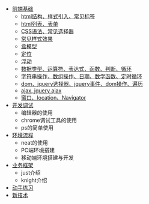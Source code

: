 * [前端基础](fe-base/index.md)
	* [html结构、样式引入、常见标签](fe-base/html1.md)
	* [html列表、表单](fe-base/html2.md)
	* [CSS语法、常见选择器](fe-base/css1.md)
	* [常见样式效果](fe-base/css2.md)
	* [盒模型](fe-base/css3.md)
	* [定位](fe-base/css4.md)
	* [浮动](fe-base/css5.md)
	* [数据类型、运算符、表达式、函数、判断、循环](fe-base/js1.md)
	* [字符串操作，数组操作、日期、数学函数、定时循环](fe-base/js2.md)
	* [dom、jquery选择器、jquery事件、dom操作、遍历](fe-base/js3.md)
	* [ajax, jquery ajax](fe-base/js4.md)
	* [窗口、location、Navigator](fe-base/js5.md)
* [开发调试](tools/index.md)
	* 编辑器的使用
	* chrome调试工具的使用
	* ps的简单使用
* [环境流程](flow/index.md)
	* neat的使用
	* PC端环境搭建
	* 移动端环境搭建与开发
* [业务框架](dev/index.md)
	* just介绍
	* knight介绍
* [动手练习]()
* [新技术]()



